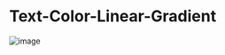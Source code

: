 # Text-Color-Linear-Gradient

![image](https://user-images.githubusercontent.com/43032272/151158399-58c9113b-7b34-40aa-80ba-c2cd32d93cf0.png)
